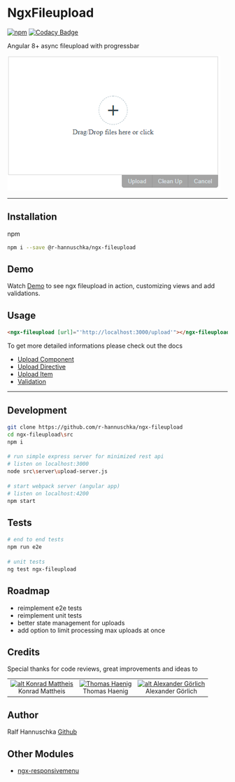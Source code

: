 # NgxFileupload

[![npm](https://img.shields.io/npm/v/@r-hannuschka/ngx-fileupload.svg?maxAge=2592000?style=plastic)](https://www.npmjs.com/package/@r-hannuschka/ngx-fileupload)
[![Codacy Badge](https://api.codacy.com/project/badge/Grade/dc2f1a553c31471a95184d397bf72eb3)](https://www.codacy.com/app/r-hannuschka/ngx-fileupload?utm_source=github.com&amp;utm_medium=referral&amp;utm_content=r-hannuschka/ngx-fileupload&amp;utm_campaign=Badge_Grade)

Angular 8+ async fileupload with progressbar

![ngx-fileupload.gif](./docs/ngx-fileupload.gif)

___

## Installation

npm

```bash
npm i --save @r-hannuschka/ngx-fileupload
```

## Demo

Watch [Demo](https://r-hannuschka.github.io/ngx-fileupload/#/) to see ngx fileupload in action, customizing views and add validations.

## Usage

```html
<ngx-fileupload [url]="'http://localhost:3000/upload'"></ngx-fileupload>
```

To get more detailed informations please check out the docs

- [Upload Component](./docs/upload-component.md)
- [Upload Directive](./docs/upload-directive.md)
- [Upload Item](./docs/upload-item.md)
- [Validation](./docs/validation.md)

___

## Development

```bash
git clone https://github.com/r-hannuschka/ngx-fileupload
cd ngx-fileupload\src
npm i

# run simple express server for minimized rest api
# listen on localhost:3000
node src\server\upload-server.js

# start webpack server (angular app)
# listen on localhost:4200
npm start
```

## Tests

```bash
# end to end tests
npm run e2e

# unit tests
ng test ngx-fileupload
```

## Roadmap

- reimplement e2e tests
- reimplement unit tests
- better state management for uploads
- add option to limit processing max uploads at once

## Credits

Special thanks for code reviews, great improvements and ideas to

||||  
|:-:|:-:|:-:|
|[![alt Konrad Mattheis](https://avatars2.githubusercontent.com/u/1100969?s=60&v=4)](https://github.com/konne)<br />Konrad Mattheis| [<img src="https://avatars3.githubusercontent.com/u/17725886?s=60&v=4" width=60 alt="Thomas Haenig" />](https://github.com/thomashaenig)<br />Thomas Haenig| [![alt Alexander Görlich](https://avatars0.githubusercontent.com/u/13659581?s=60&v=4)](https://github.com/AlexanderGoerlich)  <br />Alexander Görlich|

## Author

Ralf Hannuschka [Github](https://github.com/r-hannuschka)

## Other Modules

- [ngx-responsivemenu](https://github.com/r-hannuschka/ngx-responsivemenu)
